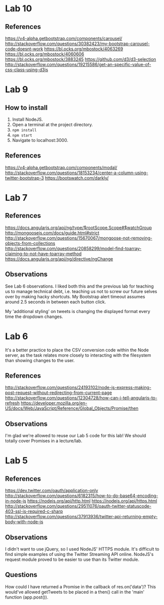 # Lab 10

## References

https://v4-alpha.getbootstrap.com/components/carousel/
http://stackoverflow.com/questions/30382423/my-bootstrap-carousel-code-doesnt-work
https://bl.ocks.org/mbostock/4063269
https://bl.ocks.org/mbostock/4060606
https://bl.ocks.org/mbostock/3883245
https://github.com/d3/d3-selection
http://stackoverflow.com/questions/19215586/get-an-specific-value-of-css-class-using-d3js


# Lab 9

## How to install

1. Install NodeJS.
2. Open a terminal at the project directory.
3. `npm install`
4. `npm start`
5. Navigate to localhost:3000.

## References

https://v4-alpha.getbootstrap.com/components/modal/
http://stackoverflow.com/questions/18153234/center-a-column-using-twitter-bootstrap-3
https://bootswatch.com/darkly/


# Lab 7

## References
https://docs.angularjs.org/api/ng/type/$rootScope.Scope#$watchGroup
http://mongoosejs.com/docs/guide.html#strict
http://stackoverflow.com/questions/15670067/mongoose-not-removing-objects-from-collections
http://stackoverflow.com/questions/20858299/model-find-toarray-claiming-to-not-have-toarray-method
https://docs.angularjs.org/api/ng/directive/ngChange

## Observations
See Lab 6 observations.
I liked both this and the previous lab for teaching us to manage technical debt, i.e. teaching us not to screw our future selves over by making hacky shortcuts.
My Bootstrap alert timeout assumes around 2.5 seconds in between each button click.

My 'additional styling' on tweets is changing the displayed format every time the dropdown changes.


# Lab 6

It's a better practice to place the CSV conversion code within the Node server, as the task relates more closely to interacting with the filesystem than showing changes to the user.

## References
http://stackoverflow.com/questions/24193102/node-js-express-making-post-request-without-redirecting-from-current-page
http://stackoverflow.com/questions/12304728/how-can-i-tell-angularjs-to-refresh
https://developer.mozilla.org/en-US/docs/Web/JavaScript/Reference/Global_Objects/Promise/then

## Observations
I'm glad we're allowed to reuse our Lab 5 code for this lab!
We should totally cover Promises in a lecture/lab.


# Lab 5

## References
https://dev.twitter.com/oauth/application-only
http://stackoverflow.com/questions/6182315/how-to-do-base64-encoding-in-node-js
https://nodejs.org/api/http.html
https://nodejs.org/api/https.html
http://stackoverflow.com/questions/29511076/oauth-twitter-statuscode-403-ssl-is-required-c-sharp
http://stackoverflow.com/questions/37913936/twitter-api-returning-empty-body-with-node-js

## Observations
I didn't want to use jQuery, so I used NodeJS' HTTPS module.
It's difficult to find simple examples of using the Twitter Streaming API online.
NodeJS's request module proved to be easier to use than its Twitter module.

## Questions
How could I have returned a Promise in the callback of res.on('data')? This would've allowed getTweets to be placed in a then() call in the 'main' function (app.post()).
